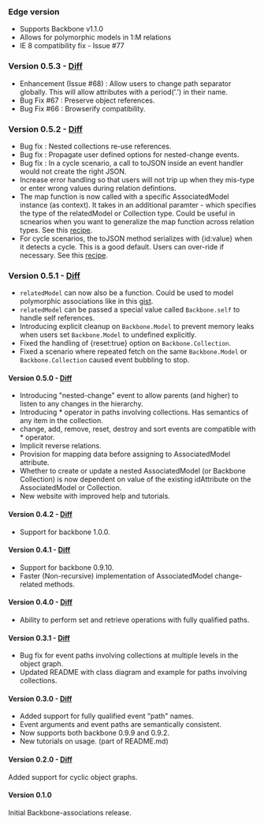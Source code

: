 ### Edge version

* Supports Backbone v1.1.0
* Allows for polymorphic models in 1:M relations
* IE 8 compatibility fix - Issue #77

### Version 0.5.3 - [Diff](https://github.com/dhruvaray/backbone-associations/compare/v0.5.2...v0.5.3)

* Enhancement (Issue #68) : Allow users to change path separator globally. This will allow attributes with a period('.') in their name.
* Bug Fix #67 : Preserve object references.
* Bug Fix #66 : Browserify compatibility.

### Version 0.5.2 - [Diff](https://github.com/dhruvaray/backbone-associations/compare/v0.5.1...v0.5.2)

* Bug fix : Nested collections re-use references.
* Bug fix : Propagate user defined options for nested-change events.
* Bug fix : In a cycle scenario, a call to toJSON inside an event handler would not create the right JSON.
* Increase error handling so that users will not trip up when they mis-type or enter wrong values during relation defintions.
* The map function is now called with a specific AssociatedModel instance (as context). It takes in an additional paramter - which specifies the type of the relatedModel or Collection type. Could be useful in scnearios when you want to generalize the map function across relation types. See this [recipe](http://dhruvaray.github.io/backbone-associations/recipes.html#tut-map2).
* For cycle scenarios, the toJSON method serializes with {id:value} when it detects a cycle. This is a good default. Users can over-ride if necessary. See this [recipe](http://dhruvaray.github.io/backbone-associations/recipes.html#tut-rev).

### Version 0.5.1 - [Diff](https://github.com/dhruvaray/backbone-associations/compare/v0.5.0...v0.5.1)

* `relatedModel` can now also be a function. Could be used to model polymorphic associations like in this [gist](https://gist.github.com/dhruvaray/5988996).
* `relatedModel` can be passed a special value called `Backbone.self` to handle self references.
* Introducing explicit cleanup on `Backbone.Model` to prevent memory leaks when users set `Backbone.Model` to undefined explicitly.
* Fixed the handling of {reset:true} option on `Backbone.Collection`.
* Fixed a scenario where repeated fetch on the same `Backbone.Model` or `Backbone.Collection` caused event bubbling to stop.


#### Version 0.5.0 - [Diff](https://github.com/dhruvaray/backbone-associations/compare/v0.4.2...v0.5.0)
* Introducing "nested-change" event to allow parents (and higher) to listen to any changes in the hierarchy.
* Introducing * operator in paths involving collections. Has semantics of any item in the collection.
* change, add, remove, reset, destroy and sort events are compatible with * operator.
* Implicit reverse relations.
* Provision for mapping data before assigning to AssociatedModel attribute.
* Whether to create or update a nested AssociatedModel (or Backbone Collection) is now dependent on value of the
existing idAttribute on the AssociatedModel or Collection.
* New website with improved help and tutorials.

#### Version 0.4.2 - [Diff](https://github.com/dhruvaray/backbone-associations/compare/v0.4.1...v0.4.2)
* Support for backbone 1.0.0.

#### Version 0.4.1 - [Diff](https://github.com/dhruvaray/backbone-associations/compare/v0.4.0...v0.4.1)
* Support for backbone 0.9.10.
* Faster (Non-recursive) implementation of AssociatedModel change-related methods.

#### Version 0.4.0 - [Diff](https://github.com/dhruvaray/backbone-associations/compare/v0.3.1...v0.4.0)
* Ability to perform set and retrieve operations with fully qualified paths.

#### Version 0.3.1 - [Diff](https://github.com/dhruvaray/backbone-associations/compare/v0.3.0...v0.3.1)
* Bug fix for event paths involving collections at multiple levels in the object graph.
* Updated README with class diagram and example for paths involving collections.


#### Version 0.3.0 - [Diff](https://github.com/dhruvaray/backbone-associations/compare/v0.2.0...v0.3.0)
* Added support for fully qualified event "path" names.
* Event arguments and event paths are semantically consistent.
* Now supports both backbone 0.9.9 and 0.9.2.
* New tutorials on usage. (part of README.md)


#### Version 0.2.0 - [Diff](https://github.com/dhruvaray/backbone-associations/compare/v0.1.0...v0.2.0)
Added support for cyclic object graphs.

#### Version 0.1.0
Initial Backbone-associations release.

